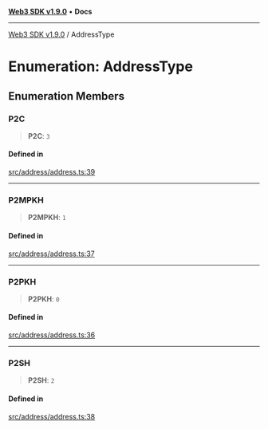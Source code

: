 [**Web3 SDK v1.9.0**](../README.md) • **Docs**

***

[Web3 SDK v1.9.0](../globals.md) / AddressType

# Enumeration: AddressType

## Enumeration Members

### P2C

> **P2C**: `3`

#### Defined in

[src/address/address.ts:39](https://github.com/Mystic-Nayy/alephium-web3/blob/ee41f5e0e7d7fb0b155fe62f05b2ac03772895ca/packages/web3/src/address/address.ts#L39)

***

### P2MPKH

> **P2MPKH**: `1`

#### Defined in

[src/address/address.ts:37](https://github.com/Mystic-Nayy/alephium-web3/blob/ee41f5e0e7d7fb0b155fe62f05b2ac03772895ca/packages/web3/src/address/address.ts#L37)

***

### P2PKH

> **P2PKH**: `0`

#### Defined in

[src/address/address.ts:36](https://github.com/Mystic-Nayy/alephium-web3/blob/ee41f5e0e7d7fb0b155fe62f05b2ac03772895ca/packages/web3/src/address/address.ts#L36)

***

### P2SH

> **P2SH**: `2`

#### Defined in

[src/address/address.ts:38](https://github.com/Mystic-Nayy/alephium-web3/blob/ee41f5e0e7d7fb0b155fe62f05b2ac03772895ca/packages/web3/src/address/address.ts#L38)
